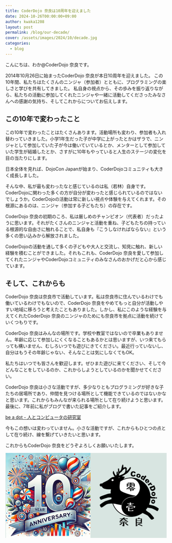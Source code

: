 ```yaml
---
title: CoderDojo 奈良は10周年を迎えました
date: 2024-10-26T00:00:00+09:00
author: kwaka1208
layout: post
permalink: /blog/our-decade/
cover: /assets/images/2024/10/decade.jpg
categories:
  - blog
---
```

こんにちは、わか@CoderDojo 奈良です。

2014年10月26日に始まったCoderDojo 奈良が本日10周年を迎えました。
この10年間、私たちはたくさんのニンジャ（参加者）とともに、プログラミングの楽しさと学びを共有してきました。
私自身の視点から、その歩みを振り返りながら、私たちの活動に参加してくれたニンジャや一緒に活動してくださったみなさんへの感謝の気持ち、そしてこれからについてお伝えします。

## この10年で変わったこと
この10年で変わったことはたくさんあります。活動場所も変わり、参加者も入れ替わっていきました。小学1年生だった子が中学に上がったとかはザラで、ニンジャとして参加していた子が今は働いていているとか、メンターとして参加していた学生が結婚したとか、さすがに10年もやっていると人生のステージの変化を目の当たりにします。

日本全体を見れば、DojoCon Japanが始まり、CoderDojoコミュニティも大きく成長しました。

そんな中、私が最も変わったなと感じているのは私（若林）自身です。CoderDojoに関わった多くの方が自分が変わったと感じられているのではないでしょうか。CoderDojoの活動は常に新しい視点や体験を与えてくれます。その根源にあるのは、ニンジャ（参加する子どもたち）の存在です。

CoderDojo 奈良の初期のころ、私は厳しめのチャンピオン（代表者）だったように思います。それがたくさんのニンジャと活動を重ね、子どもたちの持っている根源的な自由さに触れることで、私自身も『こうしなければならない』という多くの思い込みから解放されました。

CoderDojoの活動を通して多くの子どもや大人と交流し、知見に触れ、新しい経験を積むことができました。それもこれも、CoderDojo 奈良を愛して参加してくれたニンジャやCoderDojoコミュニティのみなさんのおかげだと心から感じています。

## そして、これからも
CoderDojo 奈良は奈良市で活動しています。私は奈良市に住んでいるわけでも働いているわけでもないので、CoderDojo 奈良をやめてもっと自分が活動しやすい地域に移ろうと考えたこともありました。しかし、私にこのような経験を与えてくれたCoderDojo 奈良のニンジャのためにも奈良市を拠点に活動を続けていくつもりです。

CoderDojo 奈良はみんなの場所です。学校や教室ではないので卒業もありません。年齢に応じて参加しにくくなることもあるかとは思いますが、いつ来てもらっても構いません、むしろいつでも遊びにきてください。最近行っていないし、自分はもうその年齢じゃない、そんなことは気にしなくてもOK。

私たちはいつでも皆さんを歓迎します。ぜひまた遊びに来てください、そして今どんなことをしているのか、これからしようとしているのかを聞かせてください。

CoderDojo 奈良は小さな活動ですが、多少なりともプログラミングが好きな子たちの居場所であり、仲間を見つける場所として機能できているのではないかなと思います。これからもみんなが来られる場所として在り続けようと思います。最後に、7年前に私がブログで書いた記事をご紹介します。

[be a dot - 人とコンピュータの研究室](https://crssrds.jp/note/be-a-dot/)

今もこの想いは変わっていません。小さな活動ですが、これからもひとつの点として在り続け、線を繋げていきたいと思います。

これからもCoderDojo 奈良をどうぞよろしくお願いいたします。

![](/assets/images/2024/10/decade.png)